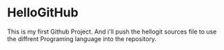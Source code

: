 # HelloGitHub
This is my first Github Project.
And i'll push the hellogit sources file to use the diffrent Programing language into the repository.
